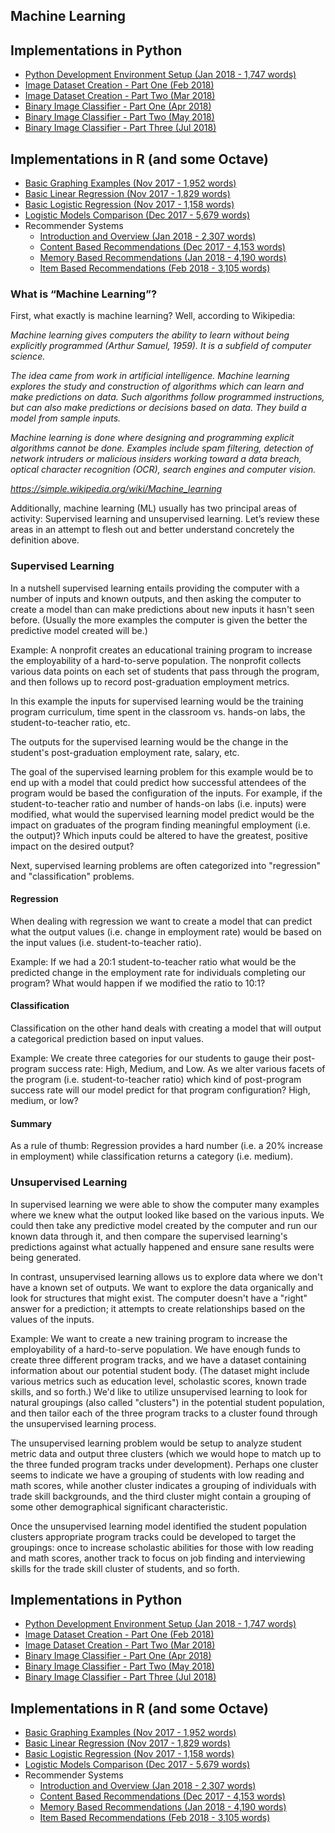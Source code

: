 ## Machine Learning

## Implementations in Python
* [Python Development Environment Setup (Jan 2018 - 1,747 words)](./Python/P01-Python-Environment-Setup-Jan-2018)
* [Image Dataset Creation - Part One (Feb 2018)](https://nbviewer.jupyter.org/github/nrasch/Portfolio/blob/master/Machine-Learning-and-AI/Python/P02-Image-Dataset-Creation-Feb-2018/ImageDatasetCreation-PartOne.ipynb)
* [Image Dataset Creation - Part Two (Mar 2018)](https://nbviewer.jupyter.org/github/nrasch/Portfolio/blob/master/Machine-Learning-and-AI/Python/P02-Image-Dataset-Creation-Feb-2018/ImageDatasetCreation-PartTwo.ipynb)
* [Binary Image Classifier - Part One (Apr 2018)](https://nbviewer.jupyter.org/github/nrasch/Portfolio/blob/master/Machine-Learning-and-AI/Python/P03-Image-Classifiers-Mar-2018/BinaryImageClassifier-PartOne.ipynb)
* [Binary Image Classifier - Part Two (May 2018)](https://nbviewer.jupyter.org/github/nrasch/Portfolio/blob/master/Machine-Learning-and-AI/Python/P03-Image-Classifiers-Mar-2018/BinaryImageClassifier-PartTwo.ipynb)
* [Binary Image Classifier - Part Three (Jul 2018)](https://nbviewer.jupyter.org/github/nrasch/Portfolio/blob/master/Machine-Learning-and-AI/Python/P03-Image-Classifiers-Mar-2018/BinaryImageClassifier-PartThree.ipynb)

## Implementations in R (and some Octave)
* [Basic Graphing Examples (Nov 2017 - 1,952 words)](./R/Basic-Graphing-Nov-2017)
* [Basic Linear Regression (Nov 2017 - 1,829 words)](./R/Basic-Linear-Regression-Nov-2017)
* [Basic Logistic Regression (Nov 2017 - 1,158 words)](./R/Basic-Logistic-Regression-Nov-2017)
* [Logistic Models Comparison (Dec 2017 - 5,679 words)](./R/Logistic-Models-Comparison-Dec-2017)
* Recommender Systems
  * [Introduction and Overview (Jan 2018 - 2,307 words)](./R/RS0-Recommender-Systems-Intro-Jan-2018)
  * [Content Based Recommendations (Dec 2017 - 4,153 words)](./R/RS1-Content-Based-Recommendations-Dec-2017)
  * [Memory Based Recommendations (Jan 2018 - 4,190 words)](./R/RS2-Memory-Based-Recommendations-Jan-2018)
  * [Item Based Recommendations (Feb 2018 - 3,105 words)](./R/RS3-Item-Based-Recommendations-Jan-2018)

### What is “Machine Learning”?

First, what exactly is machine learning?  Well, according to Wikipedia:

*Machine learning gives computers the ability to learn without being explicitly programmed (Arthur Samuel, 1959).  It is a subfield of computer science.*

*The idea came from work in artificial intelligence.  Machine learning explores the study and construction of algorithms which can learn and make predictions on data.  Such algorithms follow programmed instructions, but can also make predictions or decisions based on data.  They build a model from sample inputs.*

*Machine learning is done where designing and programming explicit algorithms cannot be done. Examples include spam filtering, detection of network intruders or malicious insiders working toward a data breach, optical character recognition (OCR), search engines and computer vision.*

*<https://simple.wikipedia.org/wiki/Machine_learning>*

Additionally, machine learning (ML) usually has two principal areas of activity: Supervised learning and unsupervised learning.  Let’s review these areas in an attempt to flesh out and better understand concretely the definition above.

### Supervised Learning

In a nutshell supervised learning entails providing the computer with a number of inputs and known outputs, and then asking the computer to create a model than can make predictions about new inputs it hasn't seen before.  (Usually the more examples the computer is given the better the predictive model created will be.)

Example:  A nonprofit creates an educational training program to increase the employability of a hard-to-serve population.  The nonprofit collects various data points on each set of students that pass through the program, and then follows up to record post-graduation employment metrics.

In this example the inputs for supervised learning would be the training program curriculum, time spent in the classroom vs. hands-on labs, the student-to-teacher ratio, etc.

The outputs for the supervised learning would be the change in the student's post-graduation employment rate, salary, etc.

The goal of the supervised learning problem for this example would be to end up with a model that could predict how successful attendees of the program would be based the configuration of the inputs.  For example, if the student-to-teacher ratio and number of hands-on labs (i.e. inputs) were modified, what would the supervised learning model predict would be the impact on graduates of the program finding meaningful employment (i.e. the output)?  Which inputs could be altered to have the greatest, positive impact on the desired output? 

Next, supervised learning problems are often categorized into "regression" and "classification" problems.  

#### Regression

When dealing with regression we want to create a model that can predict what the output values (i.e. change in employment rate) would be based on the input values (i.e. student-to-teacher ratio).  

Example:  If we had a 20:1 student-to-teacher ratio what would be the predicted change in the employment rate for individuals completing our program?  What would happen if we modified the ratio to 10:1?

#### Classification

Classification on the other hand deals with creating a model that will output a categorical prediction based on input values.  

Example:  We create three categories for our students to gauge their post-program success rate:  High, Medium, and Low.  As we alter various facets of the program (i.e. student-to-teacher ratio) which kind of post-program success rate will our model predict for that program configuration?  High, medium, or low?

#### Summary

As a rule of thumb:  Regression provides a hard number (i.e. a 20% increase in employment) while classification returns a category (i.e. medium).

### Unsupervised Learning
In supervised learning we were able to show the computer many examples where we knew what the output looked like based on the various inputs.  We could then take any predictive model created by the computer and run our known data through it, and then compare the supervised learning's predictions against what actually happened and ensure sane results were being generated.

In contrast, unsupervised learning allows us to explore data where we don't have a known set of outputs.  We want to explore the data organically and look for structures that might exist.  The computer doesn't have a "right" answer for a prediction; it attempts to create relationships based on the values of the inputs. 

Example:  We want to create a new training program to increase the employability of a hard-to-serve population.  We have enough funds to create three different program tracks, and we have a dataset containing information about our potential student body.  (The dataset might include various metrics such as education level, scholastic scores, known trade skills, and so forth.)  We'd like to utilize unsupervised learning to look for natural groupings (also called "clusters") in the potential student population, and then tailor each of the three program tracks to a cluster found through the unsupervised learning process.

The unsupervised learning problem would be setup to analyze student metric data and output three clusters (which we would hope to match up to the three funded program tracks under development).  Perhaps one cluster seems to indicate we have a grouping of students with low reading and math scores, while another cluster indicates a grouping of individuals with trade skill backgrounds, and the third cluster might contain a grouping of some other demographical significant characteristic.

Once the unsupervised learning  model identified the student population clusters appropriate program tracks could be developed to target the groupings:  once to increase scholastic abilities for those with low reading and math scores, another track to focus on job finding and interviewing skills for the trade skill cluster of students, and so forth.

## Implementations in Python
* [Python Development Environment Setup (Jan 2018 - 1,747 words)](./Python/P01-Python-Environment-Setup-Jan-2018)
* [Image Dataset Creation - Part One (Feb 2018)](https://nbviewer.jupyter.org/github/nrasch/Portfolio/blob/master/Machine-Learning-and-AI/Python/P02-Image-Dataset-Creation-Feb-2018/ImageDatasetCreation-PartOne.ipynb)
* [Image Dataset Creation - Part Two (Mar 2018)](https://nbviewer.jupyter.org/github/nrasch/Portfolio/blob/master/Machine-Learning-and-AI/Python/P02-Image-Dataset-Creation-Feb-2018/ImageDatasetCreation-PartTwo.ipynb)
* [Binary Image Classifier - Part One (Apr 2018)](https://nbviewer.jupyter.org/github/nrasch/Portfolio/blob/master/Machine-Learning-and-AI/Python/P03-Image-Classifiers-Mar-2018/BinaryImageClassifier-PartOne.ipynb)
* [Binary Image Classifier - Part Two (May 2018)](https://nbviewer.jupyter.org/github/nrasch/Portfolio/blob/master/Machine-Learning-and-AI/Python/P03-Image-Classifiers-Mar-2018/BinaryImageClassifier-PartTwo.ipynb)
* [Binary Image Classifier - Part Three (Jul 2018)](https://nbviewer.jupyter.org/github/nrasch/Portfolio/blob/master/Machine-Learning-and-AI/Python/P03-Image-Classifiers-Mar-2018/BinaryImageClassifier-PartThree.ipynb)

## Implementations in R (and some Octave)
* [Basic Graphing Examples (Nov 2017 - 1,952 words)](./R/Basic-Graphing-Nov-2017)
* [Basic Linear Regression (Nov 2017 - 1,829 words)](./R/Basic-Linear-Regression-Nov-2017)
* [Basic Logistic Regression (Nov 2017 - 1,158 words)](./R/Basic-Logistic-Regression-Nov-2017)
* [Logistic Models Comparison (Dec 2017 - 5,679 words)](./R/Logistic-Models-Comparison-Dec-2017)
* Recommender Systems
  * [Introduction and Overview (Jan 2018 - 2,307 words)](./R/RS0-Recommender-Systems-Intro-Jan-2018)
  * [Content Based Recommendations (Dec 2017 - 4,153 words)](./R/RS1-Content-Based-Recommendations-Dec-2017)
  * [Memory Based Recommendations (Jan 2018 - 4,190 words)](./R/RS2-Memory-Based-Recommendations-Jan-2018)
  * [Item Based Recommendations (Feb 2018 - 3,105 words)](./R/RS3-Item-Based-Recommendations-Jan-2018)
